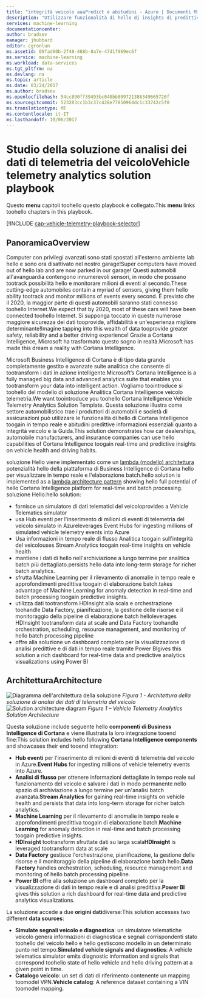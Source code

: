 ```yaml
---
title: "integrità veicolo aaaPredict e abitudini - Azure | Documenti Microsoft"
description: "Utilizzare funzionalità di hello di insights di predittiva e in tempo reale toogain Intelligence Cortana sull'integrità del veicolo e abitudini di Guida."
services: machine-learning
documentationcenter: 
author: bradsev
manager: jhubbard
editor: cgronlun
ms.assetid: 09fad60b-2f48-488b-8a7e-47d1f969ec6f
ms.service: machine-learning
ms.workload: data-services
ms.tgt_pltfrm: na
ms.devlang: na
ms.topic: article
ms.date: 03/24/2017
ms.author: bradsev
ms.openlocfilehash: 54cc890ff39493bc040bb809721388349665720f
ms.sourcegitcommit: 523283cc1b3c37c428e77850964dc1c33742c5f0
ms.translationtype: MT
ms.contentlocale: it-IT
ms.lasthandoff: 10/06/2017
---
```

# <a name="vehicle-telemetry-analytics-solution-playbook"></a><span data-ttu-id="1bb34-103">Studio della soluzione di analisi dei dati di telemetria del veicolo</span><span class="sxs-lookup"><span data-stu-id="1bb34-103">Vehicle telemetry analytics solution playbook</span></span>
<span data-ttu-id="1bb34-104">Questo **menu** capitoli toohello questo playbook è collegato.</span><span class="sxs-lookup"><span data-stu-id="1bb34-104">This **menu** links toohello chapters in this playbook.</span></span> 

[!INCLUDE [cap-vehicle-telemetry-playbook-selector](../../includes/cap-vehicle-telemetry-playbook-selector.md)]

## <a name="overview"></a><span data-ttu-id="1bb34-105">Panoramica</span><span class="sxs-lookup"><span data-stu-id="1bb34-105">Overview</span></span>
<span data-ttu-id="1bb34-106">Computer con privilegi avanzati sono stati spostati all'esterno ambiente lab hello e sono ora disattivato nel nostro garage!</span><span class="sxs-lookup"><span data-stu-id="1bb34-106">Super computers have moved out of hello lab and are now parked in our garage!</span></span> <span data-ttu-id="1bb34-107">Questi automobili all'avanguardia contengono innumerevoli sensori, in modo che possano tootrack possibilità hello e monitorare milioni di eventi al secondo.</span><span class="sxs-lookup"><span data-stu-id="1bb34-107">These cutting-edge automobiles contain a myriad of sensors, giving them hello ability tootrack and monitor millions of events every second.</span></span> <span data-ttu-id="1bb34-108">È previsto che il 2020, la maggior parte di questi automobili saranno stati connesso toohello Internet.</span><span class="sxs-lookup"><span data-stu-id="1bb34-108">We expect that by 2020, most of these cars will have been connected toohello Internet.</span></span> <span data-ttu-id="1bb34-109">Si supponga toccato in queste numerose maggiore sicurezza dei dati tooprovide, affidabilità e un'esperienza migliore determinante!</span><span class="sxs-lookup"><span data-stu-id="1bb34-109">Imagine tapping into this wealth of data tooprovide greater safety, reliability and a better driving experience!</span></span> <span data-ttu-id="1bb34-110">Grazie a Cortana Intelligence, Microsoft ha trasformato questo sogno in realtà.</span><span class="sxs-lookup"><span data-stu-id="1bb34-110">Microsoft has made this dream a reality with Cortana Intelligence.</span></span>

<span data-ttu-id="1bb34-111">Microsoft Business Intelligence di Cortana è di tipo data grande completamente gestito e avanzate suite analitica che consente di tootransform i dati in azione intelligente.</span><span class="sxs-lookup"><span data-stu-id="1bb34-111">Microsoft’s Cortana Intelligence is a fully managed big data and advanced analytics suite that enables you tootransform your data into intelligent action.</span></span> <span data-ttu-id="1bb34-112">Vogliamo toointroduce si toohello del modello di soluzione Analitica Cortana Intelligence veicolo telemetria.</span><span class="sxs-lookup"><span data-stu-id="1bb34-112">We want toointroduce you toohello Cortana Intelligence Vehicle Telemetry Analytics Solution Template.</span></span> <span data-ttu-id="1bb34-113">Questa soluzione illustra come settore automobilistico trae i produttori di automobili e società di assicurazioni può utilizzare le funzionalità di hello di Cortana Intelligence toogain in tempo reale e abitudini predittive informazioni essenziali quanto a integrità veicolo e la Guida.</span><span class="sxs-lookup"><span data-stu-id="1bb34-113">This solution demonstrates how car dealerships, automobile manufacturers, and insurance companies can use hello capabilities of Cortana Intelligence toogain real-time and predictive insights on vehicle health and driving habits.</span></span> 

<span data-ttu-id="1bb34-114">soluzione Hello viene implementato come un [lambda (modello) architettura](https://en.wikipedia.org/wiki/Lambda_architecture) potenzialità hello della piattaforma di Business Intelligence di Cortana hello per visualizzare in tempo reale e l'elaborazione batch.</span><span class="sxs-lookup"><span data-stu-id="1bb34-114">hello solution is implemented as a [lambda architecture pattern](https://en.wikipedia.org/wiki/Lambda_architecture) showing hello full potential of hello Cortana Intelligence platform for real-time and batch processing.</span></span> <span data-ttu-id="1bb34-115">soluzione Hello:</span><span class="sxs-lookup"><span data-stu-id="1bb34-115">hello solution:</span></span> 

* <span data-ttu-id="1bb34-116">fornisce un simulatore di dati telematici del veicolo</span><span class="sxs-lookup"><span data-stu-id="1bb34-116">provides a Vehicle Telematics simulator</span></span>
* <span data-ttu-id="1bb34-117">usa Hub eventi per l'inserimento di milioni di eventi di telemetria del veicolo simulato in Azure</span><span class="sxs-lookup"><span data-stu-id="1bb34-117">leverages Event Hubs for ingesting millions of simulated vehicle telemetry events into Azure</span></span> 
* <span data-ttu-id="1bb34-118">Usa informazioni in tempo reale di flusso Analitica toogain sull'integrità del veicolo</span><span class="sxs-lookup"><span data-stu-id="1bb34-118">uses Stream Analytics toogain real-time insights on vehicle health</span></span>
* <span data-ttu-id="1bb34-119">mantiene i dati di hello nell'archiviazione a lungo termine per analitica batch più dettagliato.</span><span class="sxs-lookup"><span data-stu-id="1bb34-119">persists hello data into long-term storage for richer batch analytics.</span></span> 
* <span data-ttu-id="1bb34-120">sfrutta Machine Learning per il rilevamento di anomalie in tempo reale e approfondimenti predittiva toogain di elaborazione batch.</span><span class="sxs-lookup"><span data-stu-id="1bb34-120">takes advantage of Machine Learning for anomaly detection in real-time and batch processing toogain predictive insights.</span></span>
* <span data-ttu-id="1bb34-121">utilizza dati tootransform HDInsight alla scala e orchestrazione toohandle Data Factory, pianificazione, la gestione delle risorse e il monitoraggio della pipeline di elaborazione batch hello</span><span class="sxs-lookup"><span data-stu-id="1bb34-121">leverages HDInsight tootransform data at scale and Data Factory toohandle orchestration, scheduling, resource management, and monitoring of hello batch processing pipeline</span></span> 
* <span data-ttu-id="1bb34-122">offre alla soluzione un dashboard completo per la visualizzazione di analisi predittive e di dati in tempo reale tramite Power BI</span><span class="sxs-lookup"><span data-stu-id="1bb34-122">gives this solution a rich dashboard for real-time data and predictive analytics visualizations using Power BI</span></span>

## <a name="architecture"></a><span data-ttu-id="1bb34-123">Architettura</span><span class="sxs-lookup"><span data-stu-id="1bb34-123">Architecture</span></span>
<span data-ttu-id="1bb34-124">![Diagramma dell'architettura della soluzione](./media/cortana-analytics-playbook-vehicle-telemetry/fig1-vehicle-telemetry-annalytics-solution-architecture.png)
*Figura 1 - Architettura della soluzione di analisi dei dati di telemetria del veicolo*</span><span class="sxs-lookup"><span data-stu-id="1bb34-124">![Solution architecture diagram](./media/cortana-analytics-playbook-vehicle-telemetry/fig1-vehicle-telemetry-annalytics-solution-architecture.png)
*Figure 1 – Vehicle Telemetry Analytics Solution Architecture*</span></span>

<span data-ttu-id="1bb34-125">Questa soluzione include seguente hello **componenti di Business Intelligence di Cortana** e viene illustrata la loro integrazione tooend fine:</span><span class="sxs-lookup"><span data-stu-id="1bb34-125">This solution includes hello following **Cortana Intelligence components** and showcases their end tooend integration:</span></span>

* <span data-ttu-id="1bb34-126">**Hub eventi** per l'inserimento di milioni di eventi di telemetria del veicolo in Azure.</span><span class="sxs-lookup"><span data-stu-id="1bb34-126">**Event Hubs** for ingesting millions of vehicle telemetry events into Azure.</span></span>
* <span data-ttu-id="1bb34-127">**Analisi di flusso** per ottenere informazioni dettagliate in tempo reale sul funzionamento del veicolo e salvare i dati in modo permanente nello spazio di archiviazione a lungo termine per un'analisi batch avanzata.</span><span class="sxs-lookup"><span data-stu-id="1bb34-127">**Stream Analytics** for gaining real-time insights on vehicle health and persists that data into long-term storage for richer batch analytics.</span></span>
* <span data-ttu-id="1bb34-128">**Machine Learning** per il rilevamento di anomalie in tempo reale e approfondimenti predittiva toogain di elaborazione batch.</span><span class="sxs-lookup"><span data-stu-id="1bb34-128">**Machine Learning** for anomaly detection in real-time and batch processing toogain predictive insights.</span></span>
* <span data-ttu-id="1bb34-129">**HDInsight** tootransform sfruttate dati su larga scala</span><span class="sxs-lookup"><span data-stu-id="1bb34-129">**HDInsight** is leveraged tootransform data at scale</span></span>
* <span data-ttu-id="1bb34-130">**Data Factory** gestisce l'orchestrazione, pianificazione, la gestione delle risorse e il monitoraggio della pipeline di elaborazione batch hello.</span><span class="sxs-lookup"><span data-stu-id="1bb34-130">**Data Factory** handles orchestration, scheduling, resource management and monitoring of hello batch processing pipeline.</span></span>
* <span data-ttu-id="1bb34-131">**Power BI** offre alla soluzione un dashboard completo per la visualizzazione di dati in tempo reale e di analisi predittiva.</span><span class="sxs-lookup"><span data-stu-id="1bb34-131">**Power BI** gives this solution a rich dashboard for real-time data and predictive analytics visualizations.</span></span>

<span data-ttu-id="1bb34-132">La soluzione accede a due **origini dati**diverse:</span><span class="sxs-lookup"><span data-stu-id="1bb34-132">This solution accesses two different **data sources**:</span></span> 

* <span data-ttu-id="1bb34-133">**Simulate segnali veicolo e diagnostica**: un simulatore telematiche veicolo genera informazioni di diagnostica e segnali corrispondenti stato toohello del veicolo hello e hello gestiscono modello in un determinato punto nel tempo.</span><span class="sxs-lookup"><span data-stu-id="1bb34-133">**Simulated vehicle signals and diagnostics**: A vehicle telematics simulator emits diagnostic information and signals that correspond toohello state of hello vehicle and hello driving pattern at a given point in time.</span></span> 
* <span data-ttu-id="1bb34-134">**Catalogo veicolo**: un set di dati di riferimento contenente un mapping toomodel VPN.</span><span class="sxs-lookup"><span data-stu-id="1bb34-134">**Vehicle catalog**: A reference dataset containing a VIN toomodel mapping.</span></span>


